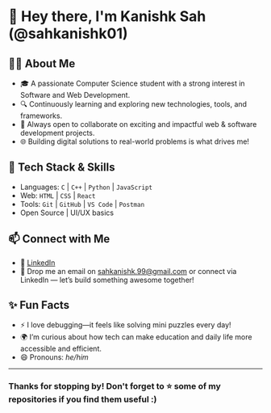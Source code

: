 # 👋 Hey there, I'm Kanishk Sah (@sahkanishk01)

## 👨‍💻 About Me
- 🎓 A passionate Computer Science student with a strong interest in Software and Web Development.
- 🔍 Continuously learning and exploring new technologies, tools, and frameworks.
- 🤝 Always open to collaborate on exciting and impactful web & software development projects.
- 🌐 Building digital solutions to real-world problems is what drives me!

## 🚀 Tech Stack & Skills
- Languages: `C` | `C++` | `Python` | `JavaScript`
- Web: `HTML` | `CSS` | `React`
- Tools: `Git` | `GitHub` | `VS Code` | `Postman`
- Open Source | UI/UX basics

## 📫 Connect with Me
- 💼 [LinkedIn](https://www.linkedin.com/in/kanishk-sah-a8212924a)
- 📧 Drop me an email on sahkanishk.99@gmail.com or connect via LinkedIn — let’s build something awesome together!

## ✨ Fun Facts
- ⚡ I love debugging—it feels like solving mini puzzles every day!
- 🌍 I’m curious about how tech can make education and daily life more accessible and efficient.
- 😄 Pronouns: *he/him*

---

### Thanks for stopping by! Don't forget to ⭐ some of my repositories if you find them useful :)


<!---
sahkanishk01/sahkanishk01 is a ✨ special ✨ repository because its `README.md` (this file) appears on your GitHub profile.
You can click the Preview link to take a look at your changes.
--->
